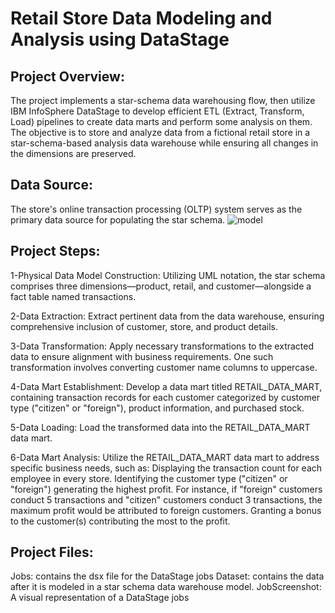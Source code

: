# Retail Store Data Modeling and Analysis using DataStage
## Project Overview:
The project implements a star-schema data warehousing flow, then utilize IBM InfoSphere DataStage to develop efficient ETL (Extract, Transform, Load) pipelines to create data marts and perform some analysis on them.
The objective is to store and analyze data from a fictional retail store in a star-schema-based analysis data warehouse while ensuring all changes in the dimensions are preserved.

## Data Source:
The store's online transaction processing (OLTP) system serves as the primary data source for populating the star schema.
![model](https://github.com/MarinaFawzy/Retail-Store-Data-Modeling-and-Analysis/assets/89097013/87a82cac-9ec4-4cee-ad82-057d37e6228c)

## Project Steps:
1-Physical Data Model Construction: Utilizing UML notation, the star schema comprises three dimensions—product, retail, and customer—alongside a fact table named transactions.

2-Data Extraction: Extract pertinent data from the data warehouse, ensuring comprehensive inclusion of customer, store, and product details.

3-Data Transformation: Apply necessary transformations to the extracted data to ensure alignment with business requirements. One such transformation involves converting customer name columns to uppercase.

4-Data Mart Establishment: Develop a data mart titled RETAIL_DATA_MART, containing transaction records for each customer categorized by customer type ("citizen" or "foreign"), product information, and purchased stock.

5-Data Loading: Load the transformed data into the RETAIL_DATA_MART data mart.

6-Data Mart Analysis: Utilize the RETAIL_DATA_MART data mart to address specific business needs, such as:
    Displaying the transaction count for each employee in every store.
    Identifying the customer type ("citizen" or "foreign") generating the highest profit. For instance, if "foreign" customers conduct 5 transactions and "citizen" 
    customers conduct 3 transactions, the maximum profit would be attributed to foreign customers.
    Granting a bonus to the customer(s) contributing the most to the profit.

## Project Files:
Jobs: contains the dsx file for the DataStage jobs
Dataset: contains the data after it is modeled in a star schema data warehouse model.
JobScreenshot: A visual representation of a DataStage jobs



